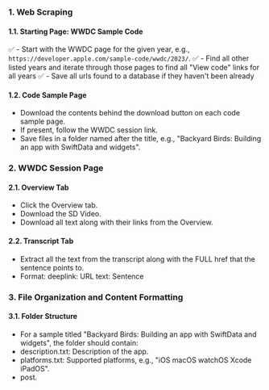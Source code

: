 ### 1. Web Scraping
#### 1.1. Starting Page: WWDC Sample Code
✅ - Start with the WWDC page for the given year, e.g., `https://developer.apple.com/sample-code/wwdc/2023/`.
✅ - Find all other listed years and iterate through those pages to find all "View code" links for all years
✅ - Save all urls found to a database if they haven't been already
#### 1.2. Code Sample Page
- Download the contents behind the download button on each code sample page.
- If present, follow the WWDC session link.
- Save files in a folder named after the title, e.g., "Backyard Birds: Building an app with SwiftData and widgets".
### 2. WWDC Session Page
#### 2.1. Overview Tab
- Click the Overview tab.
- Download the SD Video.
- Download all text along with their links from the Overview.
#### 2.2. Transcript Tab
- Extract all the text from the transcript along with the FULL href that the sentence points to.
- Format: 
deeplink: URL
text: Sentence
### 3. File Organization and Content Formatting
#### 3.1. Folder Structure
- For a sample titled "Backyard Birds: Building an app with SwiftData and widgets", the folder should contain:
- description.txt: Description of the app.
- platforms.txt: Supported platforms, e.g., "iOS macOS watchOS Xcode iPadOS".
- post.<Title>.txt: Extracted body of the code sample page, with code samples fenced and URLs maintained.
- Platforms State of the Union.<Title>.<video file extension>: Downloaded video from the session.
- overview.<Title>.txt: Overview from the session page.
- transcript.<Title>.txt: Transcript from the session page.
- code_links.<Title>.txt: Code links if present on the session page.
### 4. Additional Requirements
- Maintain URLs within the document by replacing plain text with the text (URL).
- Surround code samples with code fences: \`\`\`code\`\`\`.
- URLs for links within the document should be maintained by simply replacing the plain text with the text (URL).
- Ensure the proper naming of folders and files, using safe characters and replacing any colons with hyphens.
### 5. Final Summary
- All the operations should result in appropriately named files and folders based on the title from the original link.
- The extraction should encompass code samples, videos, transcripts, overviews, and any associated links from WWDC session pages.
- The organization should be coherent and consistent, allowing for easy navigation and understanding of the downloaded contents.